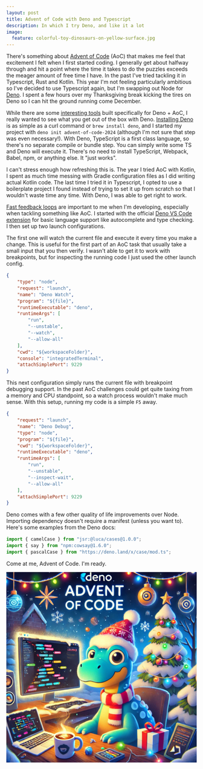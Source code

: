 ```yaml
---
layout: post
title: Advent of Code with Deno and Typescript
description: In which I try Deno, and like it a lot
image:
  feature: colorful-toy-dinosaurs-on-yellow-surface.jpg
---
```


There's something about [Advent of Code](https://adventofcode.com/) (AoC) that makes me feel that excitement I felt when I first started coding. I generally get about halfway through and hit a point where the time it takes to do the puzzles exceeds the meager amount of free time I have. In the past I've tried tackling it in Typescript, Rust and Kotlin. This year I'm not feeling particularly ambitious so I've decided to use Typescript again, but I'm swapping out Node for [Deno](https://deno.com/). I spent a few hours over my Thanksgiving break kicking the tires on Deno so I can hit the ground running come December.

While there are some [interesting tools](https://deno.land/x/advent_of_code@v0.1.2) built specifically for Deno + AoC, I really wanted to see what you get out of the box with Deno. [Installing Deno](https://docs.deno.com/runtime/getting_started/installation/) is as simple as a curl command or `brew install deno`, and I started my project with `deno init advent-of-code-2024` (although I'm not sure that step was even necessary!). With Deno, TypeScript is a first class language, so there's no separate compile or bundle step. You can simply write some TS and Deno will execute it. There's no need to install TypeScript, Webpack, Babel, npm, or anything else. It "just works".

I can't stress enough how refreshing this is. The year I tried AoC with Kotlin, I spent as much time messing with Gradle configuration files as I did writing actual Kotlin code. The last time I tried it in Typescript, I opted to use a boilerplate project I found instead of trying to set it up from scratch so that I wouldn't waste time any time. With Deno, I was able to get right to work.

[Fast feedback loops](./improve-everything) are important to me when I'm developing, especially when tackling something like AoC. I started with the official [Deno VS Code extension](https://marketplace.visualstudio.com/items?itemName=denoland.vscode-deno) for basic language support like autocomplete and type checking. I then set up two launch configurations.

The first one will watch the current file and execute it every time you make a change. This is useful for the first part of an AoC task that usually take a small input that you then verify. I wasn't able to get it to work with breakpoints, but for inspecting the running code I just used the other launch config.

```json
{
    "type": "node",
    "request": "launch",
    "name": "Deno Watch",
    "program": "${file}",
    "runtimeExecutable": "deno",
    "runtimeArgs": [
        "run",
        "--unstable",
        "--watch",
        "--allow-all"
    ],
    "cwd": "${workspaceFolder}",
    "console": "integratedTerminal",
    "attachSimplePort": 9229
}
```

This next configuration simply runs the current file with breakpoint debugging support. In the past AoC challenges could get quite taxing from a memory and CPU standpoint, so a watch process wouldn't make much sense. With this setup, running my code is a simple `F5` away.

```json
{
    "request": "launch",
    "name": "Deno Debug",
    "type": "node",
    "program": "${file}",
    "cwd": "${workspaceFolder}",
    "runtimeExecutable": "deno",
    "runtimeArgs": [
        "run",
        "--unstable",
        "--inspect-wait",
        "--allow-all"
    ],
    "attachSimplePort": 9229
}
```

Deno comes with a few other quality of life improvements over Node. Importing dependency doesn't require a manifest (unless you want to). Here's some examples from the Deno docs:

```typescript
import { camelCase } from "jsr:@luca/cases@1.0.0";
import { say } from "npm:cowsay@1.6.0";
import { pascalCase } from "https://deno.land/x/case/mod.ts";
```

Come at me, Advent of Code. I'm ready.

![Obligatory AI generated image of a dinosaur during christmas](/images/deno-ai.webp)

